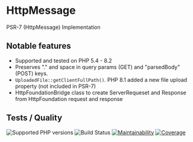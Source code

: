 # HttpMessage
PSR-7 (HttpMessage) Implementation

## Notable features

* Supported and tested on PHP 5.4 - 8.2
* Preserves "." and space in query params (GET) and "parsedBody" (POST) keys.
* `UploadedFile::getClientFullPath()`.  PHP 8.1 added a new file upload property (not included in PSR-7)
* HttpFoundationBridge class to create ServerRequeset and Response from HttpFoundation request and response

## Tests / Quality

![Supported PHP versions](https://img.shields.io/static/v1?label=PHP&message=5.4%20-%208.2&color=blue)
![Build Status](https://img.shields.io/github/actions/workflow/status/bkdotcom/HttpMessage/phpunit.yml.svg?logo=github)
[![Maintainability](https://img.shields.io/codeclimate/maintainability/bkdotcom/HttpMessage.svg?logo=codeclimate)](https://codeclimate.com/github/bkdotcom/HttpMessage)
[![Coverage](https://img.shields.io/codeclimate/coverage/bkdotcom/HttpMessage.svg?logo=codeclimate)](https://codeclimate.com/github/bkdotcom/HttpMessage)
